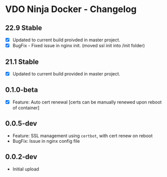 # VDO Ninja Docker - Changelog

## 22.9 Stable

- [x] Updated to current build proivded in master project.
- [x] BugFix - Fixed issue in nginx init. (moved ssl init into /init folder)

## 21.1 Stable

- [x] Updated to current build provided in master project.

## 0.1.0-beta

- [x] Feature: Auto cert renewal [certs can be manually renewed upon reboot of container]
## 0.0.5-dev

- Feature: SSL management using `certbot`, with cert renew on reboot
- BugFix: Issue in nginx config file
## 0.0.2-dev

- Initial upload
